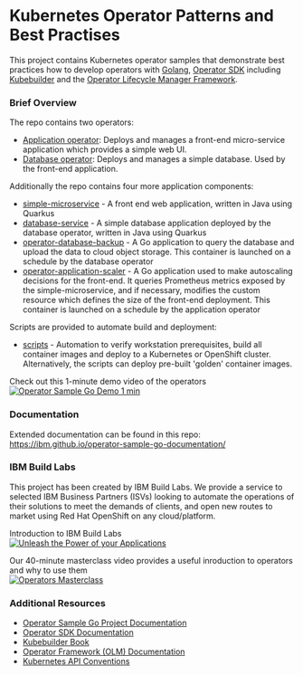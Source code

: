 # Kubernetes Operator Patterns and Best Practises

This project contains Kubernetes operator samples that demonstrate best practices how to develop operators with [Golang](https://go.dev/), [Operator SDK](https://sdk.operatorframework.io/) including [Kubebuilder](https://github.com/kubernetes-sigs/kubebuilder) and the [Operator Lifecycle Manager Framework](https://operatorframework.io/).

### Brief Overview

The repo contains two operators:
* [Application operator](https://github.com/IBM/operator-sample-go/tree/main/operator-application): Deploys and manages a front-end micro-service application which provides a simple web UI.
* [Database operator](https://github.com/IBM/operator-sample-go/tree/main/operator-database): Deploys and manages a simple database. Used by the front-end application.

Additionally the repo contains four more application components:

* [simple-microservice](https://github.com/IBM/operator-sample-go/tree/main/simple-microservice) - A front end web application, written in Java using Quarkus
* [database-service](https://github.com/IBM/operator-sample-go/tree/main/database-service) - A simple database application deployed by the database operator, written in Java using Quarkus
* [operator-database-backup](https://github.com/IBM/operator-sample-go/tree/main/operator-database-backup) - A Go application to query the database and upload the data to cloud object storage.  This container is launched on a schedule by the database operator
* [operator-application-scaler](https://github.com/IBM/operator-sample-go/tree/main/operator-application-scaler) - A Go application used to make autoscaling decisions for the front-end.  It queries Prometheus metrics exposed by the simple-microservice, and if necessary, modifies the custom resource which defines the size of the front-end deployment.  This container is launched on a schedule by the application operator

Scripts are provided to automate build and deployment:

* [scripts](https://github.com/IBM/operator-sample-go/tree/main/scripts) - Automation to verify workstation prerequisites, build all container images and deploy to a Kubernetes or OpenShift cluster.  Alternatively, the scripts can deploy pre-built 'golden' container images.

Check out this 1-minute demo video of the operators<br>
[![Operator Sample Go Demo 1 min](https://img.youtube.com/vi/iblGZ8mmbGo/0.jpg)](https://www.youtube.com/watch?v=iblGZ8mmbGo "Click play on YouTube")


### Documentation

Extended documentation can be found in this repo:
https://ibm.github.io/operator-sample-go-documentation/


### IBM Build Labs

This project has been created by IBM Build Labs.  We provide a service to selected IBM Business Partners (ISVs) looking to automate the operations of their solutions to meet the demands of clients, and open new routes to market using Red Hat OpenShift on any cloud/platform.

Introduction to IBM Build Labs<br>
[![Unleash the Power of your Applications](https://img.youtube.com/vi/WDBn-kgkct4/0.jpg)](https://www.youtube.com/watch?v=WDBn-kgkct4 "Click play on youtube")

Our 40-minute masterclass video provides a useful inroduction to operators and why to use them<br>
[![Operators Masterclass](https://img.youtube.com/vi/D6njEyXPieg/0.jpg)](https://www.youtube.com/watch?v=D6njEyXPieg "Click play on youtube")


### Additional Resources

* [Operator Sample Go Project Documentation](https://ibm.github.io/operator-sample-go-documentation/)
* [Operator SDK Documentation](https://sdk.operatorframework.io/docs/overview/)
* [Kubebuilder Book](https://book.kubebuilder.io/)
* [Operator Framework (OLM) Documentation](https://olm.operatorframework.io/docs/)
* [Kubernetes API Conventions](https://github.com/kubernetes/community/blob/master/contributors/devel/sig-architecture/api-conventions.md)
